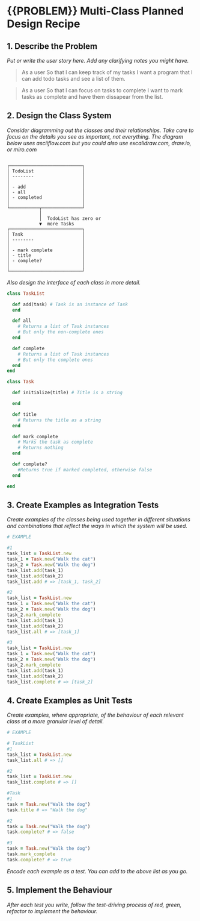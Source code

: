 # {{PROBLEM}} Multi-Class Planned Design Recipe

## 1. Describe the Problem

_Put or write the user story here. Add any clarifying notes you might have._

> As a user
> So that I can keep track of my tasks
> I want a program that I can add todo tasks and see a list of them.

> As a user
> So that I can focus on tasks to complete
> I want to mark tasks as complete and have them dissapear from the list.

## 2. Design the Class System

_Consider diagramming out the classes and their relationships. Take care to
focus on the details you see as important, not everything. The diagram below
uses asciiflow.com but you could also use excalidraw.com, draw.io, or miro.com_

```

┌───────────────────────────┐
│ TodoList                  │
│ --------                  │
│                           │
│ - add                     │
│ - all                     │
│ - completed               │
│                           │
└───────────┬───────────────┘
            │
            │  TodoList has zero or
            ▼  more Tasks
┌───────────────────────────┐
│ Task                      │
│ --------                  │
│                           │
│ - mark complete           │
│ - title                   │
│ - complete?               │
│                           │
└───────────────────────────┘

```

_Also design the interface of each class in more detail._

```ruby
class TaskList

  def add(task) # Task is an instance of Task
  end

  def all
    # Returns a list of Task instances
    # But only the non-complete ones
  end

  def complete
    # Returns a list of Task instances
    # But only the complete ones
  end
end

class Task

  def initialize(title) # Title is a string

  end

  def title
    # Returns the title as a string
  end

  def mark_complete
    # Marks the task as complete
    # Returns nothing
  end

  def complete?
    #Returns true if marked completed, otherwise false
  end

end

```

## 3. Create Examples as Integration Tests

_Create examples of the classes being used together in different situations and
combinations that reflect the ways in which the system will be used._

```ruby
# EXAMPLE

#1
task_list = TaskList.new
task_1 = Task.new("Walk the cat")
task_2 = Task.new("Walk the dog")
task_list.add(task_1)
task_list.add(task_2)
task_list.add # => [task_1, task_2]

#2
task_list = TaskList.new
task_1 = Task.new("Walk the cat")
task_2 = Task.new("Walk the dog")
task_2.mark_complete
task_list.add(task_1)
task_list.add(task_2)
task_list.all # => [task_1]

#3
task_list = TaskList.new
task_1 = Task.new("Walk the cat")
task_2 = Task.new("Walk the dog")
task_2.mark_complete
task_list.add(task_1)
task_list.add(task_2)
task_list.complete # => [task_2]

```

## 4. Create Examples as Unit Tests

_Create examples, where appropriate, of the behaviour of each relevant class at
a more granular level of detail._

```ruby
# EXAMPLE

# TaskList
#1
task_list = TaskList.new
task_list.all # => []

#2
task_list = TaskList.new
task_list.complete # => []

#Task
#1
task = Task.new("Walk the dog")
task.title # => "Walk the dog"

#2
task = Task.new("Walk the dog")
task.complete? # => false

#3
task = Task.new("Walk the dog")
task.mark_complete
task.complete? # => true
```

_Encode each example as a test. You can add to the above list as you go._

## 5. Implement the Behaviour

_After each test you write, follow the test-driving process of red, green,
refactor to implement the behaviour._

